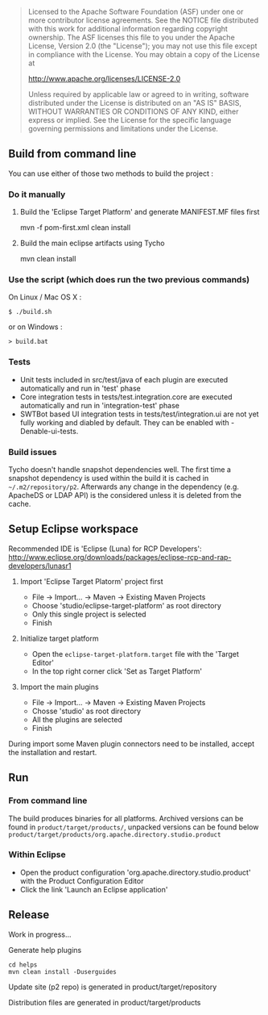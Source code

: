 > Licensed to the Apache Software Foundation (ASF) under one
> or more contributor license agreements.  See the NOTICE file
> distributed with this work for additional information
> regarding copyright ownership.  The ASF licenses this file
> to you under the Apache License, Version 2.0 (the
> "License"); you may not use this file except in compliance
> with the License.  You may obtain a copy of the License at
>
>    http://www.apache.org/licenses/LICENSE-2.0
>
> Unless required by applicable law or agreed to in writing,
> software distributed under the License is distributed on an
> "AS IS" BASIS, WITHOUT WARRANTIES OR CONDITIONS OF ANY
> KIND, either express or implied.  See the License for the
> specific language governing permissions and limitations
> under the License.

## Build from command line

You can use either of those two methods to build the project :

### Do it manually

1. Build the 'Eclipse Target Platform' and generate MANIFEST.MF files first

    mvn -f pom-first.xml clean install

2. Build the main eclipse artifacts using Tycho

    mvn clean install

### Use the script  (which does run the two previous commands)

On Linux / Mac OS X :

    $ ./build.sh

or on Windows :

    > build.bat

### Tests

* Unit tests included in src/test/java of each plugin are executed automatically and run in 'test' phase
* Core integration tests in tests/test.integration.core are executed automatically and run in 'integration-test' phase
* SWTBot based UI integration tests in tests/test/integration.ui are not yet fully working and diabled by default. They can be enabled with -Denable-ui-tests.

### Build issues

Tycho doesn't handle snapshot dependencies well. The first time a snapshot dependency is used within the build it is cached in `~/.m2/repository/p2`. Afterwards any change in the dependency (e.g. ApacheDS or LDAP API) is the considered unless it is deleted from the cache.


## Setup Eclipse workspace

Recommended IDE is 'Eclipse (Luna) for RCP Developers': <http://www.eclipse.org/downloads/packages/eclipse-rcp-and-rap-developers/lunasr1>

1. Import 'Eclipse Target Platorm' project first

    * File -> Import... -> Maven -> Existing Maven Projects
    * Choose 'studio/eclipse-target-platform' as root directory
    * Only this single project is selected
    * Finish

2. Initialize target platform

    * Open the `eclipse-target-platform.target` file with the 'Target Editor'
    * In the top right corner click 'Set as Target Platform'

3. Import the main plugins

    * File -> Import... -> Maven -> Existing Maven Projects
    * Chosse 'studio' as root directory
    * All the plugins are selected
    * Finish

During import some Maven plugin connectors need to be installed, accept the installation and restart.

## Run

### From command line

The build produces binaries for all platforms. Archived versions can be found in `product/target/products/`, unpacked versions can be found below `product/target/products/org.apache.directory.studio.product` 

### Within Eclipse

* Open the product configuration 'org.apache.directory.studio.product' with the Product Configuration Editor
* Click the link 'Launch an Eclipse application'


## Release

Work in progress...

Generate help plugins

    cd helps
    mvn clean install -Duserguides

Update site (p2 repo) is generated in product/target/repository

Distribution files are generated in product/target/products


